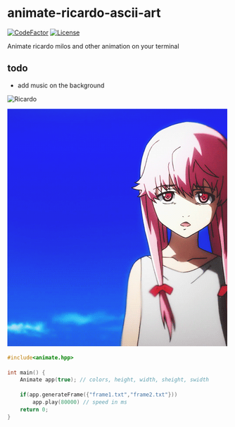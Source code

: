 # animate-ricardo-ascii-art

[![CodeFactor](https://www.codefactor.io/repository/github/Cvar1984/animate-ricardo-ascii-art/badge)](https://www.codefactor.io/repository/github/cvar1984/animate-ricardo-ascii-art)
[![License](https://img.shields.io/badge/license-MIT-green.svg)](LICENSE)

Animate ricardo milos and other animation on your terminal
## todo
- add music on the background

![Ricardo](assets/images/ricardo.gif)

![Yuno](assets/images/yuno.gif)

```c++
#include<animate.hpp>

int main() {
    Animate app(true); // colors, height, width, sheight, swidth

    if(app.generateFrame({"frame1.txt","frame2.txt"}))
        app.play(80000) // speed in ms
    return 0;
}
```
